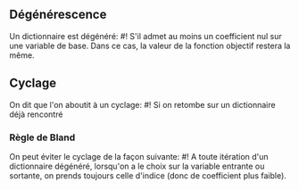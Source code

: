 
## Dégénérescence
Un dictionnaire est dégénéré: #!
S'il admet au moins un coefficient nul sur une variable de base.
Dans ce cas, la valeur de la fonction objectif restera la même.

## Cyclage
On dit que l'on aboutit à un cyclage: #!
Si on retombe sur un dictionnaire déjà rencontré

### Règle de Bland
On peut éviter le cyclage de la façon suivante: #!
A toute itération d'un dictionnaire dégénéré, lorsqu'on a le choix sur la variable entrante ou sortante, on prends toujours celle d'indice (donc de coefficient plus faible).
